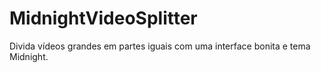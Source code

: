 # MidnightVideoSplitter
 Divida vídeos grandes em partes iguais com uma interface bonita e tema Midnight.
